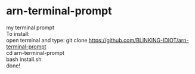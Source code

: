 # arn-terminal-prompt
my terminal prompt
<br>
To install:
<br>
open terminal and type:
  git clone https://github.com/BLINKING-IDIOT/arn-terminal-prompt
<br>
  cd arn-terminal-prompt
<br>
  bash install.sh
  <br>
done!

